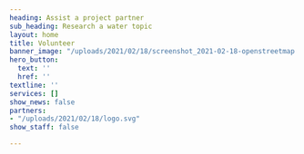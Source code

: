 ```yaml
---
heading: Assist a project partner
sub_heading: Research a water topic
layout: home
title: Volunteer
banner_image: "/uploads/2021/02/18/screenshot_2021-02-18-openstreetmap.png"
hero_button:
  text: ''
  href: ''
textline: ''
services: []
show_news: false
partners:
- "/uploads/2021/02/18/logo.svg"
show_staff: false

---
```


